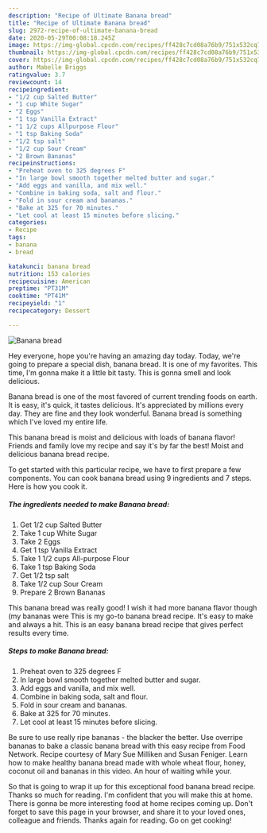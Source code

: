 ```yaml
---
description: "Recipe of Ultimate Banana bread"
title: "Recipe of Ultimate Banana bread"
slug: 2972-recipe-of-ultimate-banana-bread
date: 2020-05-29T00:08:18.245Z
image: https://img-global.cpcdn.com/recipes/ff428c7cd08a76b9/751x532cq70/banana-bread-recipe-main-photo.jpg
thumbnail: https://img-global.cpcdn.com/recipes/ff428c7cd08a76b9/751x532cq70/banana-bread-recipe-main-photo.jpg
cover: https://img-global.cpcdn.com/recipes/ff428c7cd08a76b9/751x532cq70/banana-bread-recipe-main-photo.jpg
author: Mabelle Briggs
ratingvalue: 3.7
reviewcount: 14
recipeingredient:
- "1/2 cup Salted Butter"
- "1 cup White Sugar"
- "2 Eggs"
- "1 tsp Vanilla Extract"
- "1 1/2 cups Allpurpose Flour"
- "1 tsp Baking Soda"
- "1/2 tsp salt"
- "1/2 cup Sour Cream"
- "2 Brown Bananas"
recipeinstructions:
- "Preheat oven to 325 degrees F"
- "In large bowl smooth together melted butter and sugar."
- "Add eggs and vanilla, and mix well."
- "Combine in baking soda, salt and flour."
- "Fold in sour cream and bananas."
- "Bake at 325 for 70 minutes."
- "Let cool at least 15 minutes before slicing."
categories:
- Recipe
tags:
- banana
- bread

katakunci: banana bread 
nutrition: 153 calories
recipecuisine: American
preptime: "PT31M"
cooktime: "PT41M"
recipeyield: "1"
recipecategory: Dessert

---
```



![Banana bread](https://img-global.cpcdn.com/recipes/ff428c7cd08a76b9/751x532cq70/banana-bread-recipe-main-photo.jpg)

Hey everyone, hope you're having an amazing day today. Today, we're going to prepare a special dish, banana bread. It is one of my favorites. This time, I'm gonna make it a little bit tasty. This is gonna smell and look delicious.

Banana bread is one of the most favored of current trending foods on earth. It is easy, it's quick, it tastes delicious. It's appreciated by millions every day. They are fine and they look wonderful. Banana bread is something which I've loved my entire life.

This banana bread is moist and delicious with loads of banana flavor! Friends and family love my recipe and say it&#39;s by far the best! Moist and delicious banana bread recipe.


To get started with this particular recipe, we have to first prepare a few components. You can cook banana bread using 9 ingredients and 7 steps. Here is how you cook it.

<!--inarticleads1-->

##### The ingredients needed to make Banana bread:

1. Get 1/2 cup Salted Butter
1. Take 1 cup White Sugar
1. Take 2 Eggs
1. Get 1 tsp Vanilla Extract
1. Take 1 1/2 cups All-purpose Flour
1. Take 1 tsp Baking Soda
1. Get 1/2 tsp salt
1. Take 1/2 cup Sour Cream
1. Prepare 2 Brown Bananas


This banana bread was really good! I wish it had more banana flavor though (my bananas were This is my go-to banana bread recipe. It&#39;s easy to make and always a hit. This is an easy banana bread recipe that gives perfect results every time. 

<!--inarticleads2-->

##### Steps to make Banana bread:

1. Preheat oven to 325 degrees F
1. In large bowl smooth together melted butter and sugar.
1. Add eggs and vanilla, and mix well.
1. Combine in baking soda, salt and flour.
1. Fold in sour cream and bananas.
1. Bake at 325 for 70 minutes.
1. Let cool at least 15 minutes before slicing.


Be sure to use really ripe bananas - the blacker the better. Use overripe bananas to bake a classic banana bread with this easy recipe from Food Network. Recipe courtesy of Mary Sue Milliken and Susan Feniger. Learn how to make healthy banana bread made with whole wheat flour, honey, coconut oil and bananas in this video. An hour of waiting while your. 

So that is going to wrap it up for this exceptional food banana bread recipe. Thanks so much for reading. I'm confident that you will make this at home. There is gonna be more interesting food at home recipes coming up. Don't forget to save this page in your browser, and share it to your loved ones, colleague and friends. Thanks again for reading. Go on get cooking!
